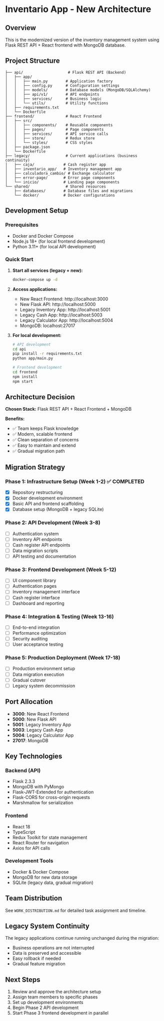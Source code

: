 # Inventario App - New Architecture

## Overview
This is the modernized version of the inventory management system using Flask REST API + React frontend with MongoDB database.

## Project Structure

```
├── api/                    # Flask REST API (Backend)
│   ├── app/
│   │   ├── main.py        # Application factory
│   │   ├── config.py      # Configuration settings
│   │   ├── models/        # Database models (MongoDB/SQLAlchemy)
│   │   ├── api/v1/        # API endpoints
│   │   ├── services/      # Business logic
│   │   └── utils/         # Utility functions
│   ├── requirements.txt
│   └── Dockerfile
├── frontend/              # React Frontend
│   ├── src/
│   │   ├── components/    # Reusable components
│   │   ├── pages/         # Page components
│   │   ├── services/      # API service calls
│   │   ├── store/         # Redux store
│   │   └── styles/        # CSS styles
│   ├── package.json
│   └── Dockerfile
├── legacy/                # Current applications (business continuity)
│   ├── caja/             # Cash register app
│   ├── inventario_app/   # Inventory management app
│   ├── calculadora_cambio/ # Exchange calculator
│   ├── error-page/       # Error page components
│   └── inicio/           # Landing page components
└── shared/                # Shared resources
    ├── databases/        # Database files and migrations
    └── docker/           # Docker configurations
```

## Development Setup

### Prerequisites
- Docker and Docker Compose
- Node.js 18+ (for local frontend development)
- Python 3.11+ (for local API development)

### Quick Start

1. **Start all services (legacy + new):**
   ```bash
   docker-compose up -d
   ```

2. **Access applications:**
   - New React Frontend: http://localhost:3000
   - New Flask API: http://localhost:5000
   - Legacy Inventory App: http://localhost:5001
   - Legacy Cash App: http://localhost:5003
   - Legacy Calculator App: http://localhost:5004
   - MongoDB: localhost:27017

3. **For local development:**
   ```bash
   # API development
   cd api
   pip install -r requirements.txt
   python app/main.py
   
   # Frontend development
   cd frontend
   npm install
   npm start
   ```

## Architecture Decision

**Chosen Stack:** Flask REST API + React Frontend + MongoDB

**Benefits:**
- ✅ Team keeps Flask knowledge
- ✅ Modern, scalable frontend
- ✅ Clean separation of concerns
- ✅ Easy to maintain and extend
- ✅ Gradual migration path

## Migration Strategy

### Phase 1: Infrastructure Setup (Week 1-2) ✅ COMPLETED
- [x] Repository restructuring
- [x] Docker development environment
- [x] Basic API and frontend scaffolding
- [x] Database setup (MongoDB + legacy SQLite)

### Phase 2: API Development (Week 3-8)
- [ ] Authentication system
- [ ] Inventory API endpoints
- [ ] Cash register API endpoints
- [ ] Data migration scripts
- [ ] API testing and documentation

### Phase 3: Frontend Development (Week 5-12)
- [ ] UI component library
- [ ] Authentication pages
- [ ] Inventory management interface
- [ ] Cash register interface
- [ ] Dashboard and reporting

### Phase 4: Integration & Testing (Week 13-16)
- [ ] End-to-end integration
- [ ] Performance optimization
- [ ] Security auditing
- [ ] User acceptance testing

### Phase 5: Production Deployment (Week 17-18)
- [ ] Production environment setup
- [ ] Data migration execution
- [ ] Gradual cutover
- [ ] Legacy system decommission

## Port Allocation

- **3000**: New React Frontend
- **5000**: New Flask API
- **5001**: Legacy Inventory App
- **5003**: Legacy Cash App  
- **5004**: Legacy Calculator App
- **27017**: MongoDB

## Key Technologies

### Backend (API)
- Flask 2.3.3
- MongoDB with PyMongo
- Flask-JWT-Extended for authentication
- Flask-CORS for cross-origin requests
- Marshmallow for serialization

### Frontend
- React 18
- TypeScript
- Redux Toolkit for state management
- React Router for navigation
- Axios for API calls

### Development Tools
- Docker & Docker Compose
- MongoDB for new data storage
- SQLite (legacy data, gradual migration)

## Team Distribution

See `WORK_DISTRIBUTION.md` for detailed task assignment and timeline.

## Legacy System Continuity

The legacy applications continue running unchanged during the migration:
- Business operations are not interrupted
- Data is preserved and accessible
- Easy rollback if needed
- Gradual feature migration

## Next Steps

1. Review and approve the architecture setup
2. Assign team members to specific phases
3. Set up development environments
4. Begin Phase 2 API development
5. Start Phase 3 frontend development in parallel